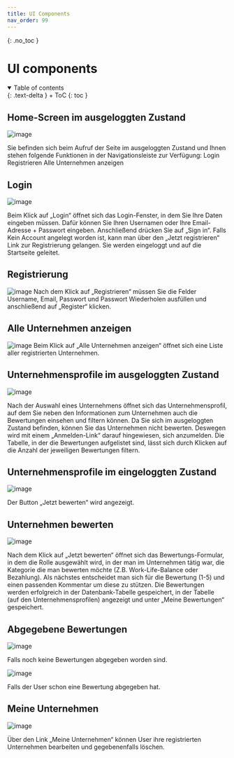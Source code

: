 ```yaml
---
title: UI Components
nav_order: 99
---
```

{: .no_toc }
# UI components
 
<details open markdown="block">
{: .text-delta }
<summary>Table of contents</summary>
+ ToC
{: toc }
</details>

## Home-Screen im ausgeloggten Zustand



![image](https://github.com/user-attachments/assets/1a8710bf-3ff8-4f98-bbec-17000f2ae66f)


Sie befinden sich beim Aufruf der Seite im ausgeloggten Zustand und Ihnen stehen folgende Funktionen in der Navigationsleiste zur Verfügung:
Login
Registrieren
Alle Unternehmen anzeigen



## Login



 ![image](https://github.com/user-attachments/assets/7f12fedb-13d6-4535-a02b-20db4414fa6c)



Beim Klick auf „Login“ öffnet sich das Login-Fenster, in dem Sie Ihre Daten eingeben müssen.
Dafür können Sie Ihren Usernamen oder Ihre Email-Adresse + Passwort eingeben. Anschließend drücken Sie auf „Sign in“. Falls Kein Account angelegt worden ist, kann man über den „Jetzt registrieren“ Link zur Registrierung gelangen.
Sie werden eingeloggt und auf die Startseite geleitet.



## Registrierung



![image](https://github.com/user-attachments/assets/7911c4b0-808c-4b05-9c71-a55807487f2b)
Nach dem Klick auf „Registrieren“ müssen Sie die Felder Username, Email, Passwort und Passwort Wiederholen ausfüllen und anschließend auf „Register“ klicken.



## Alle Unternehmen anzeigen



![image](https://github.com/user-attachments/assets/3124f975-3e46-49a4-bc2c-3224b503c754)
Beim Klick auf „Alle Unternehmen anzeigen“ öffnet sich eine Liste aller registrierten Unternehmen.



## Unternehmensprofile im ausgeloggten Zustand



![image](https://github.com/user-attachments/assets/f165be1f-aefb-48e9-8d67-df685a127602)



Nach der Auswahl eines Unternehmens öffnet sich das Unternehmensprofil, auf dem Sie neben den Informationen zum Unternehmen auch die Bewertungen einsehen und filtern können.
Da Sie sich im ausgeloggten Zustand befinden, können Sie das Unternehmen nicht bewerten. Deswegen wird mit einem „Anmelden-Link“ darauf hingewiesen, sich anzumelden.
Die Tabelle, in der die Bewertungen aufgelistet sind, lässt sich durch Klicken auf die Anzahl der jeweiligen Bewertungen filtern.



## Unternehmensprofile im eingeloggten Zustand



![image](https://github.com/user-attachments/assets/0763bfe1-1951-4453-b57c-9c39fe55b536)



Der Button „Jetzt bewerten“ wird angezeigt.



## Unternehmen bewerten



![image](https://github.com/user-attachments/assets/cc744f3e-e359-4ae3-a8a0-0ef5a813bf52)



Nach dem Klick auf „Jetzt bewerten“ öffnet sich das Bewertungs-Formular, in dem die Rolle ausgewählt wird, in der man im Unternehmen tätig war, die Kategorie die man bewerten möchte (Z.B. Work-Life-Balance oder Bezahlung). Als nächstes entscheidet man sich für die Bewertung (1-5) und einen passenden Kommentar um diese zu stützen.
Die Bewertungen werden erfolgreich in der Datenbank-Tabelle gespeichert, in der Tabelle (auf den Unternehmensprofilen) angezeigt und unter „Meine Bewertungen“ gespeichert.



## Abgegebene Bewertungen



![image](https://github.com/user-attachments/assets/b3d1cc8a-40a8-46ca-9c36-e12a66d872df)


Falls noch keine Bewertungen abgegeben worden sind.



![image](https://github.com/user-attachments/assets/2e896834-b0c2-4de8-b911-bc4949c7661c)



Falls der User schon eine Bewertung abgegeben hat.



## Meine Unternehmen



![image](https://github.com/user-attachments/assets/4b712135-823c-474e-940d-c2a1c29db23b)



Über den Link „Meine Unternehmen“ können User ihre registrierten Unternehmen bearbeiten und gegebenenfalls löschen.



